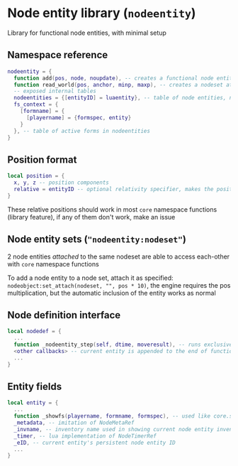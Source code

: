 # Node entity library (`nodeentity`)
Library for functional node entities, with minimal setup

## Namespace reference
```lua
nodeentity = {
  function add(pos, node, noupdate), -- creates a functional node entity at specified position in accordance to specified MapNode table (actually returns an ObjectRef)
  function read_world(pos, anchor, minp, maxp), -- creates a nodeset at <pos> with nodes from <minp> to <maxp> relative to <anchor>
  -- exposed internal tables
  nodeentities = {[entityID] = luaentity}, -- table of node entities, not guaranteed to be active
  fs_context = {
    [formname] = {
      [playername] = {formspec, entity} 
    }
  }, -- table of active forms in nodeentities
}
```

## Position format
```lua
local position = {
  x, y, z -- position components
  relative = entityID -- optional relativity specifier, makes the position relative to the specified node entity or its corresponding node entity set
}
```
These relative positions should work in most `core` namespace functions (library feature), if any of them don't work, make an issue

## Node entity sets (`"nodeentity:nodeset"`)
2 node entities *attached* to the same nodeset are able to access each-other with `core` namespace functions

To add a node entity to a node set, attach it as specified: `nodeobject:set_attach(nodeset, "", pos * 10)`, the engine requires the pos multiplication, but the automatic inclusion of the entity works as normal

## Node definition interface
```lua
local nodedef = {
  ...
  function _nodeentity_step(self, dtime, moveresult), -- runs exclusively on node entities, identical to <step> in entity defintions
  <other callbacks> -- current entity is appended to the end of function arguments (abms and lbms included)
  ...
}
```

## Entity fields
```lua
local entity = {
  ...
  function _showfs(playername, formname, formspec), -- used like core.show_formspec, includes the nuances in node forms
  _metadata, -- imitation of NodeMetaRef
  _invname, -- inventory name used in showing current node entity inventory
  _timer, -- lua implementation of NodeTimerRef
  _eID, -- current entity's persistent node entity ID
  ...
}
